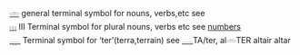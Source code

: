 [𓏛](𓏛) general terminal symbol for nouns, verbs,etc see  
[𓏥](𓏥) III Terminal symbol for plural nouns, verbs etc see [numbers](Numbers)  
[𓇾](𓇾) Terminal symbol for ‘ter’(terra,terrain) see [𓇿](𓇿)TA/ter, al𓏛TER altair altar  